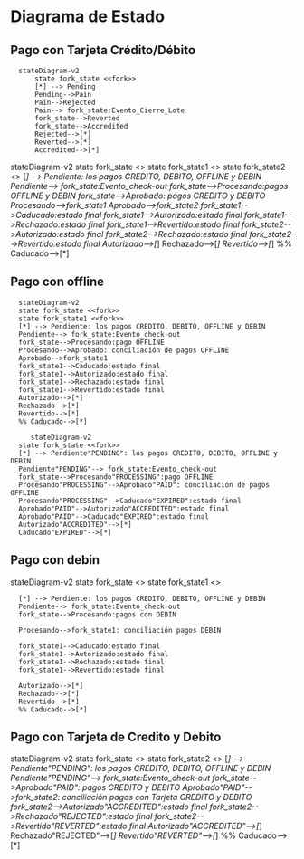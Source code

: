  # Diagrama de Estado
 ## Pago con Tarjeta Crédito/Débito

```mermaid
  stateDiagram-v2
      state fork_state <<fork>>
      [*] --> Pending
      Pending-->Pain
      Pain-->Rejected
      Pain--> fork_state:Evento_Cierre_Lote
      fork_state-->Reverted
      fork_state-->Accredited
      Rejected-->[*] 
      Reverted-->[*]
      Accredited-->[*]
```



  stateDiagram-v2
      state fork_state <<fork>>
      state fork_state1 <<fork>>
      state fork_state2 <<fork>>
      [*] --> Pendiente: los pagos CREDITO, DEBITO, OFFLINE y DEBIN
      Pendiente--> fork_state:Evento_check-out
      fork_state-->Procesando:pagos OFFLINE y DEBIN
      fork_state-->Aprobado: pagos CREDITO y DEBITO
      Procesando-->fork_state1
      Aprobado-->fork_state2
      fork_state1-->Caducado:estado final
      fork_state1-->Autorizado:estado final
      fork_state1-->Rechazado:estado final
      fork_state1-->Revertido:estado final
      fork_state2-->Autorizado:estado final
      fork_state2-->Rechazado:estado final
      fork_state2-->Revertido:estado final
      Autorizado-->[*]
      Rechazado-->[*]
      Revertido-->[*]
      %% Caducado-->[*]

## Pago con offline
      stateDiagram-v2
      state fork_state <<fork>>
      state fork_state1 <<fork>>
      [*] --> Pendiente: los pagos CREDITO, DEBITO, OFFLINE y DEBIN
      Pendiente--> fork_state:Evento_check-out
      fork_state-->Procesando:pago OFFLINE
      Procesando-->Aprobado: conciliación de pagos OFFLINE
      Aprobado-->fork_state1
      fork_state1-->Caducado:estado final
      fork_state1-->Autorizado:estado final
      fork_state1-->Rechazado:estado final
      fork_state1-->Revertido:estado final
      Autorizado-->[*]
      Rechazado-->[*]
      Revertido-->[*]
      %% Caducado-->[*]

         stateDiagram-v2
      state fork_state <<fork>>
      [*] --> Pendiente"PENDING": los pagos CREDITO, DEBITO, OFFLINE y DEBIN
      Pendiente"PENDING"--> fork_state:Evento_check-out
      fork_state-->Procesando"PROCESSING":pago OFFLINE
      Procesando"PROCESSING"-->Aprobado"PAID": conciliación de pagos OFFLINE
      Procesando"PROCESSING"-->Caducado"EXPIRED":estado final
      Aprobado"PAID"-->Autorizado"ACCREDITED":estado final
      Aprobado"PAID"-->Caducado"EXPIRED":estado final
      Autorizado"ACCREDITED"-->[*]
      Caducado"EXPIRED"-->[*]

## Pago con debin
  stateDiagram-v2
      state fork_state <<fork>>
      state fork_state1 <<fork>>

      [*] --> Pendiente: los pagos CREDITO, DEBITO, OFFLINE y DEBIN
      Pendiente--> fork_state:Evento_check-out
      fork_state-->Procesando:pagos con DEBIN
      
      Procesando-->fork_state1: conciliación pagos DEBIN

      fork_state1-->Caducado:estado final
      fork_state1-->Autorizado:estado final
      fork_state1-->Rechazado:estado final
      fork_state1-->Revertido:estado final

      Autorizado-->[*]
      Rechazado-->[*]
      Revertido-->[*]
      %% Caducado-->[*]

  ## Pago con Tarjeta de Credito y Debito
stateDiagram-v2
      state fork_state <<fork>>
      state fork_state2 <<fork>>
      [*] --> Pendiente"PENDING": los pagos CREDITO, DEBITO, OFFLINE y DEBIN
      Pendiente"PENDING"--> fork_state:Evento_check-out
      fork_state-->Aprobado"PAID": pagos CREDITO y DEBITO
      Aprobado"PAID"-->fork_state2: conciliación pagos con Tarjeta CREDITO y DEBITO
      fork_state2-->Autorizado"ACCREDITED":estado final
      fork_state2-->Rechazado"REJECTED":estado final
      fork_state2-->Revertido"REVERTED":estado final
      Autorizado"ACCREDITED"-->[*]
      Rechazado"REJECTED"-->[*]
      Revertido"REVERTED"-->[*]
      %% Caducado-->[*]